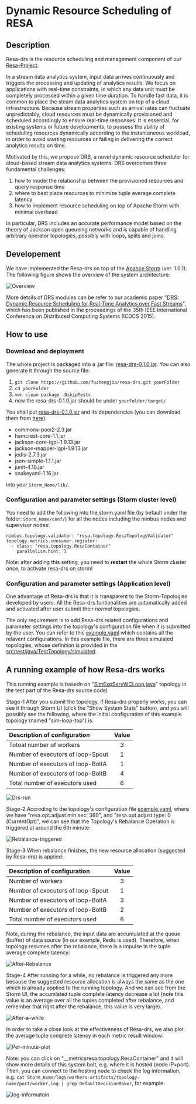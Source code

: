 # Dynamic Resource Scheduling of RESA

## Description
Resa-drs is the resource scheduling and management component of our [Resa-Project](http://www.resa-project.com/).

In a stream data analytics system, input data arrives continuously and triggers the processing and updating of analytics results. We focus on applications with real-time constraints, in which any data unit must be completely processed within a given time duration. To handle fast data, it is common to place the steam data analytics system on top of a cloud infrastructure. Because stream properties such as arrival rates can fluctuate unpredictably, cloud resources must be dynamically provisioned and scheduled accordingly to ensure real-time responses. It is essential, for existing systems or future developments, to possess the ability of scheduling resources dynamically according to the instantaneous workload, in order to avoid wasting resources or failing in delivering the correct analytics results on time. 

Motivated by this, we propose DRS, a novel dynamic resource scheduler for cloud-based stream data analytics systems. DRS overcomes three fundamental challenges: 
 1. how to model the relationship between the provisioned resources and query response time 
 2. where to best place resources to minimize tuple average complete latency
 3. how to implement resource scheduling on top of Apache Storm with minimal overhead

In particular, DRS includes an accurate performance model based on the theory of Jackson open queueing networks and is capable of handling arbitrary operator topologies, possibly with loops, splits and joins. 

## Developement
We have implemented the Resa-drs on top of the [Apahce Storm](http://storm.apache.org/) (ver. 1.0.1). The following figure shows the overview of the system architecture:

![Overview](/images/drsOverview.jpg)

More details of DRS modules can be refer to our academic paper "[DRS: Dynamic Resource Scheduling for Real-Time Analytics over Fast Streams](http://ieeexplore.ieee.org/xpl/articleDetails.jsp?arnumber=7164927)", which has been published in the proceedings of the 35th IEEE International Conference on Distributed Computing Systems (ICDCS 2015).

## How to use
### Download and deployment
The whole project is packaged into a .jar file: [resa-drs-0.1.0.jar](https://github.com/ADSC-Cloud/resa-drs/releases/download/v0.1.0/resa-drs-0.1.0.jar). You can also generate it through the source file:
 1. ```git clone https://github.com/fuzhengjia/resa-drs.git yourFolder```
 2. ```cd yourFolder```
 3. ```mvn clean package -DskipTests```
 4. now the resa-drs-0.1.0.jar should be under ```yourFolder/target/```

You shall put [resa-drs-0.1.0.jar](https://github.com/ADSC-Cloud/resa-drs/releases/download/v0.1.0/resa-drs-0.1.0.jar) and 
its dependencies (you can download them from [here](https://github.com/ADSC-Cloud/resa-drs/releases/download/v0.1.0/resa-drs-0.1.0-dependency.tar.bz2)):
 * commons-pool2-2.3.jar
 * hamcrest-core-1.1.jar
 * jackson-core-lgpl-1.9.13.jar
 * jackson-mapper-lgpl-1.9.13.jar
 * jedis-2.7.3.jar
 * json-simple-1.1.1.jar
 * junit-4.10.jar
 * snakeyaml-1.16.jar

into your ```Storm_Home/lib/```.

### Configuration and parameter settings (Storm cluster level)
You need to add the following into the storm.yaml file (by befault under the folder:  ```Storm_Home/conf/```) for all the nodes including the nimbus nodes and supervisor nodes:
```
nimbus.topology.validator: "resa.topology.ResaTopologyValidator"
topology.metrics.consumer.register:
  - class: "resa.topology.ResaContainer"
    parallelism.hint: 1
```

Note: after adding this setting, you need to **restart** the whole Storm cluster once, to activate resa-drs on storm!

### Configuration and parameter settings (Application level)
One advantage of Resa-drs is that it is transparent to the Storm-Topologies developed by users. All the Resa-drs funtionalities are automatically added and activated after user submit their *normal* topologies.

The only requirement is to add Resa-drs related configurations and parameter settings into the topology's configuration file when it is submitted by the user. You can refer to this [example.yaml](/conf/example.yaml) which contains all the relavent configurations. In this example file, there are three simulated topologies, whose definition is provided in the [src/test/java/TestTopology/simulated](/src/test/java/TestTopology/simulated).

## A running example of how Resa-drs works

This running example is basedn on "[SimExpServWCLoop.java](/src/test/java/TestTopology/simulated/SimExpServWCLoop.java)" topology in the test part of the Resa-drs source code)

Stage-1 After you submit the topology, if Resa-drs properly works, you can see it through Storm UI (click the "Show System Stats" button), and you will possibly see the following, where the initial configuration of this example topology (named "sim-loop-top") is:

Description of configuration | Value
 :--- | :---:
 Totoal number of workers | 3
 Number of executors of loop-Spout | 1
 Number of executors of loop-BoltA | 1
 Number of executors of loop-BoltB | 4
 Total number of executors used    | 6

![Drs-run](/images/drs-example-c1.jpg)
 
Stage-2 Accroding to the topology's configuration file [example.yaml](/conf/example.yaml), where we have "resa.opt.adjust.min.sec: 360", and "resa.opt.adjust.type: 0 (CurrentOpt)", we can see that the Topology's Rebalance Operation is triggered at around the 6th minute:
 
![Rebalance-triggered](/images/drs-example-c2.jpg)

Stage-3 When rebalance finishes, the new resource allocation (suggested by Resa-drs) is applied:
 
Description of configuration | Value
 :--- | :---:
 Number of workers | 3
 Number of executors of loop-Spout | 1
 Number of executors of loop-BoltA | 3
 Number of executors of loop-BoltB | 2
 Total number of executors used    | 6
 
Note, during the rebalance, the input data are accumulated at the queue (buffer) of data source (in our example, Redis is used). Therefore, when topology resumes after the rebalance, there is a impulse in the tuple average complete latency:

![After-Rebalance](/images/drs-example-c3.jpg)

Stage-4 After running for a while, no rebalance is triggered any more because the suggested resource allocation is always the same as the one which is already applied to the running topology. And we can see from the Storm UI, the accumlated tuple complete latency decrease a lot (note this value is an average over all the tuples completed after rebalance, and remember that right after the rebalance, this value is very large).

![After-a-while](/images/drs-example-c4.jpg)

In order to take a close look at the effectiveness of Resa-drs, we also plot the average tuple complete latency in each metric result window:

![Per-minute-plot](/images/drs-example-c6.jpg)

Note: you can click on "__metricsresa.topology.ResaContainer" and it will show more details of this system bolt, e.g. where it is hosted (node IP+port). Then, you can connect to the hosting node to check the log information, e.g. ```cat Storm_Home/logs/workers-artifacts/topology-name/port/worker.log | grep DefaultDecisionMaker```, for example: 

![log-informatoin](/images/drs-example-c5.jpg)
